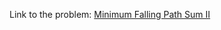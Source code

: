 Link to the problem: [Minimum Falling Path Sum II](https://leetcode.com/problems/minimum-falling-path-sum-ii/)